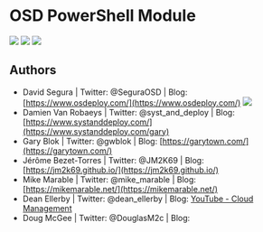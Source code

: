 # OSD PowerShell Module
<a href="https://www.powershellgallery.com/packages/OSD"><img src="https://img.shields.io/powershellgallery/v/OSD.svg?label=PSGallery%20Version&logo=powershell&ColorB=bluee"></a>
<a href="https://www.powershellgallery.com/packages/OSD"><img src="https://img.shields.io/powershellgallery/dt/OSD.svg?label=Total%20Downloads&color=blueviolet"></a>
<a href="https://github.com/OSDeploy/OSD/issues?q=is%3Aopen+is%3Aissue"><img src ="https://img.shields.io/github/issues-raw/osdpeloy/osd"></a>

##  Authors
 - David Segura         | Twitter: @SeguraOSD          | Blog: [https://www.osdeploy.com/](https://www.osdeploy.com/) <a href="https://twitter.com/SeguraOSD"><img src="https://img.shields.io/twitter/follow/SeguraOSD.svg?style=social" target="_blank" /></a>
 - Damien Van Robaeys   | Twitter: @syst_and_deploy    | Blog: [https://www.systanddeploy.com/](https://www.systanddeploy.com/gary)
 - Gary Blok            | Twitter: @gwblok             | Blog: [https://garytown.com/](https://garytown.com/)
 - Jérôme Bezet-Torres  | Twitter: @JM2K69             | Blog: [https://jm2k69.github.io/](https://jm2k69.github.io/)
 - Mike Marable         | Twitter: @mike_marable       | Blog: [https://mikemarable.net/](https://mikemarable.net/)
 - Dean Ellerby         | Twitter: @dean_ellerby       | Blog: [YouTube - Cloud Management](https://www.youtube.com/c/cloudmanagementcommunity)
 - Doug McGee           | Twitter: @DouglasM2c         | Blog: 
